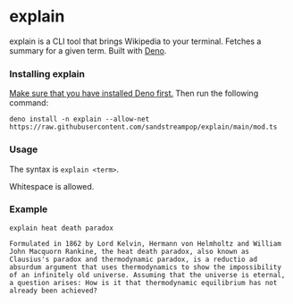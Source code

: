 # explain
explain is a CLI tool that brings Wikipedia to your terminal. Fetches a summary for a given term. Built with [Deno](https://deno.land).

### Installing explain
[Make sure that you have installed Deno first.](https://deno.land/manual/getting_started/installation) Then run the following command:

```
deno install -n explain --allow-net https://raw.githubusercontent.com/sandstreampop/explain/main/mod.ts
```

### Usage
The syntax is `explain <term>`.

Whitespace is allowed.

### Example
```
explain heat death paradox

Formulated in 1862 by Lord Kelvin, Hermann von Helmholtz and William John Macquorn Rankine, the heat death paradox, also known as Clausius's paradox and thermodynamic paradox, is a reductio ad absurdum argument that uses thermodynamics to show the impossibility of an infinitely old universe. Assuming that the universe is eternal, a question arises: How is it that thermodynamic equilibrium has not already been achieved?
```
